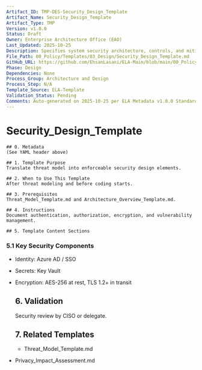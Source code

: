 ```yaml
---
Artifact_ID: TMP-DES-Security_Design_Template
Artifact_Name: Security_Design_Template
Artifact_Type: TMP
Version: v1.0.0
Status: Draft
Owner: Enterprise Architecture Office (EAO)
Last_Updated: 2025-10-25
Description: Specifies system security architecture, controls, and mitigations.
File_Path: 00_Policy/Templates/03_Design/Security_Design_Template.md
GitHub_URL: https://github.com/EhsanLasani/ELA-Main/blob/main/00_Policy/Templates/03_Design/Security_Design_Template.md
Phase: Design
Dependencies: None
Process_Group: Architecture and Design
Process_Step: N/A
Template_Source: ELA-Template
Validation_Status: Pending
Comments: Auto-generated on 2025-10-25 per ELA Metadata v1.0.0 Standards
---
```


# Security_Design_Template

    ## 0. Metadata
    (See YAML header above)

    ## 1. Template Purpose
    Translate threat model into enforceable security design elements.

    ## 2. When to Use This Template
    After threat modeling and before coding starts.

    ## 3. Prerequisites
    Threat_Model_Template.md and Architecture_Overview_Template.md.

    ## 4. Instructions
    Document authentication, authorization, encryption, and vulnerability management.

    ## 5. Template Content Sections

### 5.1 Key Security Components
- Identity: Azure AD / SSO
- Secrets: Key Vault
- Encryption: AES-256 at rest, TLS 1.2+ in transit


    ## 6. Validation
    Security review by CISO or delegate.

    ## 7. Related Templates
    - Threat_Model_Template.md
- Privacy_Impact_Assessment.md